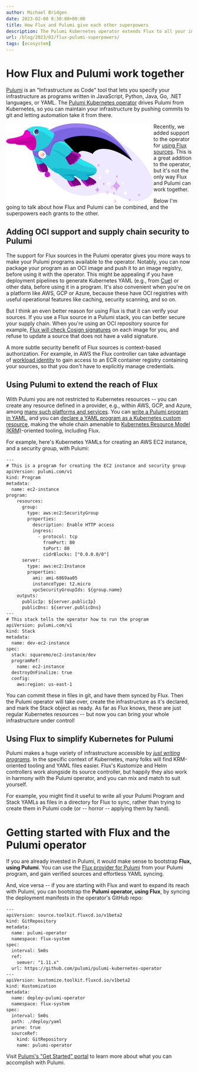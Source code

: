 ```yaml
---
author: Michael Bridgen
date: 2023-02-08 8:30:00+00:00
title: How Flux and Pulumi give each other superpowers
description: The Pulumi Kubernetes operator extends Flux to all your infrastructure, and Flux makes the Pulumi operator secure and super easy to work with.
url: /blog/2023/02/flux-pulumi-superpowers/
tags: [ecosystem]
---
```


# How Flux and Pulumi work together

[Pulumi](https://pulumi.com/) is an "Infrastructure as Code" tool that lets you specify your
infrastructure as programs written in JavaScript, Python, Java, Go, .NET languages, or YAML. The
[Pulumi Kubernetes operator](https://github.com/pulumi/pulumi-kubernetes-operator) drives Pulumi
from Kubernetes, so you can maintain your infrastructure by pushing commits to git and letting
automation take it from there.

<img alt="Pulumi mascot with sparkling cape" src="flying-sparkles-purple-cape.png" style="float:left" />

Recently, we added support to the operator for [using Flux
sources](https://www.pulumi.com/docs/guides/continuous-delivery/pulumi-kubernetes-operator/#using-a-flux-source). This
is a great addition to the operator, but it's not the only way Flux and Pulumi can work together.

Below I'm going to talk about how Flux and Pulumi can be combined, and the superpowers each grants
to the other.

## Adding OCI support and supply chain security to Pulumi

The support for Flux sources in the Pulumi operator gives you more ways to make your Pulumi programs
available to the operator. Notably, you can now package your program as an OCI image and push it to
an image registry, before using it with the operator. This might be appealing if you have deployment
pipelines to generate Kubernetes YAML (e.g., from [Cue](https://cuelang.org/)) or other data, before
using it in a program. It's also convenient when you're on a platform like AWS, GCP or Azure,
because these have OCI registries with useful operational features like caching, security scanning,
and so on.

But I think an even better reason for using Flux is that it can verify your sources. If you use a
Flux source in a Pulumi stack, you can better secure your supply chain. When you're using an OCI
repository source for example, [Flux will check Cosign
signatures](https://fluxcd.io/flux/components/source/ocirepositories/#verification) on each image
for you, and refuse to update a source that does not have a valid signature.

<!-- ASCII art here? Or a YAML example. -->

A more subtle security benefit of Flux sources is context-based authorization. For example, in AWS
the Flux controller can take advantage of [workload
identity](https://fluxcd.io/flux/cheatsheets/oci-artifacts/#contextual-authorization) to gain access
to an ECR container registry containing your sources, so that you don't have to explicitly manage
credentials.

## Using Pulumi to extend the reach of Flux

With Pulumi you are not restricted to Kubernetes resources -- you can create any resource defined in
a provider, e.g., within AWS, GCP, and Azure, among [many such platforms and
services](https://pulumi.com/registry/). You can [write a Pulumi program in
YAML](https://www.pulumi.com/docs/intro/languages/yaml/), and you can [declare a YAML program as a
Kubernetes custom
resource](https://www.pulumi.com/docs/guides/continuous-delivery/pulumi-kubernetes-operator/#using-a-program-object),
making the whole chain amenable to [Kubernetes Resource Model
(KRM)](https://github.com/kubernetes/design-proposals-archive/blob/main/architecture/resource-management.md)-oriented
tooling, including Flux.

For example, here's Kubernetes YAMLs for creating an AWS EC2 instance, and a security group, with
Pulumi:

```yaml=
---
# This is a program for creating the EC2 instance and security group
apiVersion: pulumi.com/v1
kind: Program
metadata:
  name: ec2-instance
program:
    resources:
      group:
        type: aws:ec2:SecurityGroup
        properties:
          description: Enable HTTP access
          ingress:
            - protocol: tcp
              fromPort: 80
              toPort: 80
              cidrBlocks: ["0.0.0.0/0"]
      server:
        type: aws:ec2:Instance
        properties:
          ami: ami-6869aa05
          instanceType: t2.micro
          vpcSecurityGroupIds: ${group.name}
    outputs:
      publicIp: ${server.publicIp}
      publicDns: ${server.publicDns}
---
# This stack tells the operator how to run the program
apiVersion: pulumi.com/v1
kind: Stack
metadata:
  name: dev-ec2-instance
spec:
  stack: squaremo/ec2-instance/dev
  programRef:
    name: ec2-instance
  destroyOnFinalize: true
  config:
    aws:region: us-east-1
```

You can commit these in files in git, and have them synced by Flux. Then the Pulumi operator will
take over, create the infrastructure as it's declared, and mark the Stack object as ready. As far as
Flux knows, these are just regular Kubernetes resources -- but now you can bring your whole
infrastructure under control!

## Using Flux to simplify Kubernetes for Pulumi

Pulumi makes a huge variety of infrastructure accessible by [_just writing
programs_](https://www.pulumi.com/what-is/what-is-infrastructure-as-code/). In the specific context
of Kubernetes, many folks will find KRM-oriented tooling and YAML files easier. Flux's Kustomize and
Helm controllers work alongside its source controller, but happily they also work in harmony with
the Pulumi operator, and you can mix and match to suit yourself.

For example, you might find it useful to write all your Pulumi Program and Stack YAMLs as files in a
directory for Flux to sync, rather than trying to create them in Pulumi code (or -- horror --
applying them by hand).

# Getting started with Flux and the Pulumi operator

If you are already invested in Pulumi, it would make sense to bootstrap **Flux, using Pulumi**. You
can use the [Flux provider for Pulumi](https://www.pulumi.com/registry/packages/flux/) from your
Pulumi program, and gain verified sources and effortless YAML syncing.

And, vice versa -- if you are starting with Flux and want to expand its reach with Pulumi, you can
bootstrap the **Pulumi operator, using Flux**, by syncing the deployment manifests in the operator's
GitHub repo:

```yaml=
---
apiVersion: source.toolkit.fluxcd.io/v1beta2
kind: GitRepository
metadata:
  name: pulumi-operator
  namespace: flux-system
spec:
  interval: 5m0s
  ref:
    semver: "1.11.x"
  url: https://github.com/pulumi/pulumi-kubernetes-operator
---
apiVersion: kustomize.toolkit.fluxcd.io/v1beta2
kind: Kustomization
metadata:
  name: deploy-pulumi-operator
  namespace: flux-system
spec:
  interval: 5m0s
  path: ./deploy/yaml
  prune: true
  sourceRef:
    kind: GitRepository
    name: pulumi-operator
```

Visit [Pulumi's "Get Started" portal](https://www.pulumi.com/docs/get-started/) to learn more about
what you can accomplish with Pulumi.
